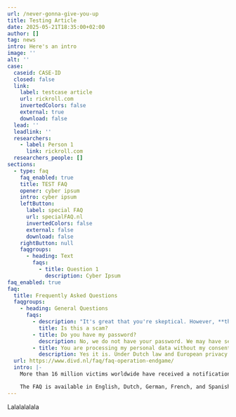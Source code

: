 ```yaml
---
url: /never-gonna-give-you-up
title: Testing Article
date: 2025-05-21T18:35:00+02:00
author: []
tag: news
intro: Here's an intro
image: ''
alt: ''
case:
  caseid: CASE-ID
  closed: false
  link:
    label: testcase article
    url: rickroll.com
    invertedColors: false
    external: true
    download: false
  lead: ''
  leadlink: ''
  researchers:
    - label: Person 1
      link: rickroll.com
  researchers_people: []
sections:
  - type: faq
    faq_enabled: true
    title: TEST FAQ
    opener: cyber ipsum
    intro: cyber ipsum
    leftButton:
      label: special FAQ
      url: specialFAQ.nl
      invertedColors: false
      external: false
      download: false
    rightButton: null
    faqgroups:
      - heading: Text
        faqs:
          - title: Question 1
            description: Cyber Ipsum
faq_enabled: true
faq:
  title: Frequently Asked Questions
  faqgroups:
    - heading: General Questions
      faqs:
        - description: "It's great that you're skeptical. However, **this is legit and definitely not a scam.** This operation is a collaboration between the Dutch National Police, Europol, Digital Trust Center, NCSC and others. We, Dutch Institute of Vulnerability Disclosure (DIVD), are mentioned in the press releases from the Dutch Police and Europol. The 'Check je Hack. (translation: Check your Hack) FAQ also mentiones DIVD and shares a link back to this casefile."
          title: Is this a scam?
        - title: Do you have my password?
          description: No, we do not have your password. We may have sent you an email containing a partial password, with only the last four characters visible. This is the only part of your password we possess because the Dutch Police ensured that all passwords were hidden before sharing the data with us.
        - title: You are processing my personal data without my consent, is that legal?
          description: Yes it is. Under Dutch law and European privacy regulations, we can process this data based on a so-called "legitimate interest." DIVD is a private foundation that operates under a strict code of conduct, with the aim to make the digital world safer.
  url: https://www.divd.nl/faq/faq-operation-endgame/
  intro: |-
    More than 16 million victims worldwide have received a notification email. It's understandable that there are questions, so we are sharing the most frequently asked questions with you. 

    The FAQ is available in English, Dutch, German, French, and Spanish.
---
```

Lalalalalala
